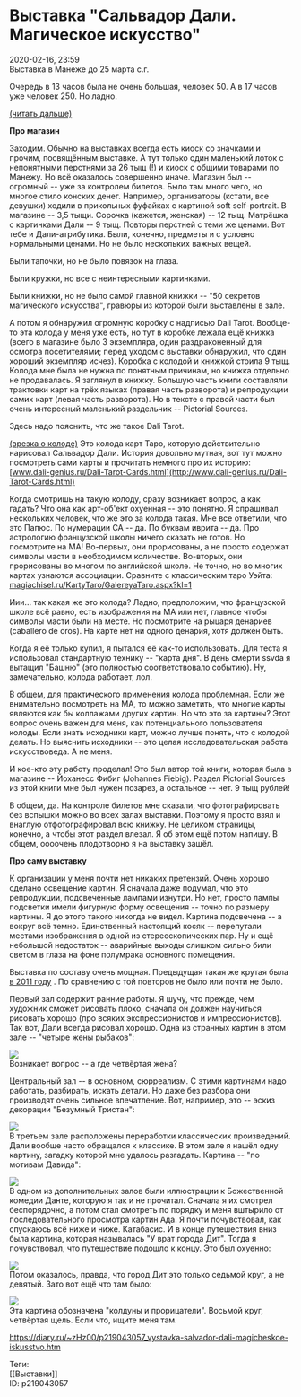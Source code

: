 Выставка "Сальвадор Дали. Магическое искусство"
================================================

   
 2020-02-16, 23:59   
  Выставка в Манеже до 25 марта с.г.   
   
 Очередь в 13 часов была не очень большая, человек 50. А в 17 часов уже человек 250. Но ладно.   
   
  [(читать дальше)](https://zHz00.diary.ru/p219043057.htm?index=2#linkmore219043057m2)      
   
  **Про магазин**    
   
 Заходим. Обычно на выставках всегда есть киоск со значками и прочим, посвящённым выставке. А тут только один маленький лоток с непонятными перстнями за 26 тыщ (!) и киоск с общими товарами по Манежу. Но всё оказалось совершенно иначе. Магазин был -- огромный -- уже за контролем билетов. Было там много чего, но многое стило конских денег. Например, организаторы (кстати, все девушки) ходили в прикольных фуфайках с картиной soft self-portrait. В магазине -- 3,5 тыщи. Сорочка (кажется, женская) -- 12 тыщ. Матрёшка с картинками Дали -- 9 тыщ. Повторы перстней с теми же ценами. Вот тебе и Дали-атрибутика. Были, конечно, предметы и с условно нормальными ценами. Но не было нескольких важных вещей.   
   
 Были тапочки, но не было повязок на глаза.   
   
 Были кружки, но все с неинтересными картинками.   
   
 Были книжки, но не было самой главной книжки -- "50 секретов магического искусства", гравюры из которой были выставлены в зале.   
   
 А потом я обнаружил огромную коробку с надписью Dali Tarot. Вообще-то эта колода у меня уже есть, но тут в коробке лежала ещё книжка (всего в магазине было 3 экземпляра, один раздраконенный для осмотра посетителями; перед уходом с выставки обнаружил, что один хороший экземпляр исчез). Коробка с колодой и книжкой стоила 9 тыщ. Колода мне была не нужна по понятным причинам, но книжка отдельно не продавалась. Я заглянул в книжку. Большую часть книги составляли трактовки карт на трёх языках (правая часть разворота) и репродукции самих карт (левая часть разворота). Но в тексте с правой части был очень интересный маленький раздельчик -- Pictorial Sources.   
   
 Здесь надо пояснить, что же такое Dali Tarot.   
   
  [(врезка о колоде)](https://zHz00.diary.ru/p219043057.htm?index=1#linkmore219043057m1)    Это колода карт Таро, которую действительно нарисовал Сальвадор Дали. История довольно мутная, вот тут можно посмотреть сами карты и прочитать немного про их историю:   
  [www.dali-genius.ru/Dali-Tarot-Cards.html](http://www.dali-genius.ru/Dali-Tarot-Cards.html)    
   
 Когда смотришь на такую колоду, сразу возникает вопрос, а как гадать? Что она как арт-об'ект охуенная -- это понятно. Я спрашивал нескольких человек, что же это за колода такая. Мне все ответили, что это Папюс. По нумерации СА -- да. По буквам иврита -- да. Про астрологию французской школы ничего сказать не готов. Но посмотрите на МА! Во-первых, они прорисованы, а не просто содержат символы масти в необходимом количестве. Во-вторых, они прорисованы во многом по английской школе. Не точно, но во многих картах узнаются ассоциации. Сравните с классическим таро Уэйта:   
  [magiachisel.ru/KartyTaro/GalereyaTaro.aspx?kl=1](https://magiachisel.ru/KartyTaro/GalereyaTaro.aspx?kl=1)    
   
 Иии... так какая же это колода? Ладно, предположим, что французской школе всё равно, есть изображения на МА или нет, главное чтобы символы масти были на месте. Но посмотрите на рыцаря денариев (caballero de oros). На карте нет ни одного денария, хотя должен быть.   
   
 Когда я её только купил, я пытался её как-то использовать. Для теста я использовал стандартную технику -- "карта дня". В день смерти ssvda я вытащил "Башню" (это полностью соответствовало событию). Ну, замечательно, колода работает, лол.     
   
 В общем, для практического применения колода проблемная. Если же внимательно посмотреть на МА, то можно заметить, что многие карты являются как бы коллажами других картин. Но что это за картины? Этот вопрос очень важен для меня, как потенциального пользователя колоды. Если знать исходники карт, можно лучше понять, что с колодой делать. Но выяснить исходники -- это целая исследовательская работа искусствоведа. А не меня.   
   
 И кое-кто эту работу проделал! Это был автор той книги, которая была в магазине -- Йоханесс Фибиг (Johannes Fiebig). Раздел Pictorial Sources из этой книги мне был нужен позарез, а остальное -- нет. 9 тыщ рублей!   
   
 В общем, да. На контроле билетов мне сказали, что фотографировать без вспышки можно во всех залах выставки. Поэтому я просто взял и внаглую отфотографировал всю книжку. Не целиком страницы, конечно, а чтобы этот раздел влезал. Я об этом ещё потом напишу. В общем, оооочень плодотворно я на выставку зашёл.   
   
  **Про саму выставку**    
   
 К организации у меня почти нет никаких претензий. Очень хорошо сделано освещение картин. Я сначала даже подумал, что это репродукции, подсвеченные лампами изнутри. Но нет, просто лампы подсветки имели фигурную форму освещения -- точно по размеру картины. Я до этого такого никогда не видел. Картина подсвечена -- а вокруг всё темно. Единственный настоящий косяк -- перепутали местами изображения в одной из стереоскопических пар. Ну и ещё небольшой недостаток -- аварийные выходы слишком сильно били светом в глаза на фоне полумрака основного помещения.   
   
 Выставка по составу очень мощная. Предыдущая такая же крутая была  [в 2011 году](Сальвадора%20Дали%20псто)  . По сравнению с той повторов не было или почти не было.   
   
 Первый зал содержит ранние работы. Я шучу, что прежде, чем художник сможет рисовать плохо, сначала он должен научиться рисовать хорошо (про всяких экспрессионистов и импрессионистов). Так вот, Дали всегда рисовал хорошо. Одна из странных картин в этом зале -- "четыре жены рыбаков":   
   
   [![](pics/RNbEzuDl.png)](https://i.imgur.com/RNbEzuD.png)     
 Возникает вопрос -- а где четвёртая жена?   
   
 Центральный зал -- в основном, сюрреализм. С этими картинами надо работать, разбирать, искать детали. Но даже без разбора они производят очень сильное впечатление. Вот, например, это -- эскиз декорации "Безумный Тристан":   
   
   [![](pics/svDBHHsl.png)](https://i.imgur.com/svDBHHs.png)     
 В третьем зале расположены переработки классических произведений. Дали вообще часто обращался к классике. В этом зале я нашёл одну картину, загадку которой мне удалось разгадать. Картина -- "по мотивам Давида":   
   
   [![](pics/tzVaSu9l.png)](https://i.imgur.com/tzVaSu9.png)     
 В одном из дополнительных залов были иллюстрации к Божественной комедии Данте, которую я так и не прочитал. Сначала я их смотрел беспорядочно, а потом стал смотреть по порядку и меня вштырило от последовательного просмотра картин Ада. Я почти почувствовал, как спускаюсь всё ниже и ниже. Катабасис. И в конце путешествия вниз была картина, которая называлась "У врат города Дит". Тогда я почувствовал, что путешествие подошло к концу. Это был охуенно:   
   
   [![](pics/TaypLxBl.jpg)](https://i.imgur.com/Csh09tH.jpg)     
 Потом оказалось, правда, что город Дит это только седьмой круг, а не девятый. Зато вот ещё что там было:   
   
   [![](pics/dA2x0NHl.jpg)](https://i.imgur.com/dA2x0NH.jpg)     
 Эта картина обозначена "колдуны и прорицатели". Восьмой круг, четвёртая щель. Если что, ищите меня там.   
     
    
 <https://diary.ru/~zHz00/p219043057_vystavka-salvador-dali-magicheskoe-iskusstvo.htm>   
   
 Теги:   
 [[Выставки]]   
 ID: p219043057